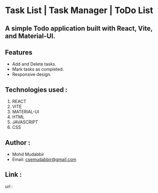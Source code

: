 # Task List | Task Manager | ToDo List

## A simple Todo application built with React, Vite, and Material-UI.

## Features
- Add and Delete tasks.
- Mark tasks as completed.
- Responsive design.

## Technologies used :
   1. REACT
   2. VITE
   3. MATERIAL-UI
   4. HTML
   5. JAVASCRIPT
   6. CSS

## Author :
   - Mohd Mudabbir
   - Email: csemudabbir@gmail.com

## Link :
   url : 